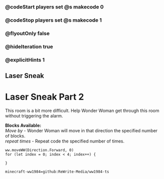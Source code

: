 ### @codeStart players set @s makecode 0
### @codeStop players set @s makecode 1

### @flyoutOnly false
### @hideIteration true
### @explicitHints 1

## Laser Sneak

# Laser Sneak Part 2
This room is a bit more difficult. Help Wonder Woman get through this room without triggering the alarm.

**Blocks Available:**  
*Move <direction> by <number>* - Wonder Woman will move in that direction the specified number of blocks.  
*repeat <number> times* - Repeat code the specified number of times.  

```ghost
ww.moveWW(Direction.Forward, 0)
for (let index = 0; index < 4; index++) {
    
}
```
```package
minecraft-ww1984=github:ReWrite-Media/ww1984-ts
```
